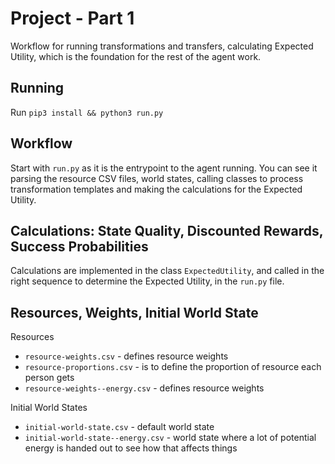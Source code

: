# Project - Part 1 

Workflow for running transformations and transfers, calculating Expected Utility, which is the foundation for the rest of the agent work. 

## Running 

Run `pip3 install && python3 run.py`

## Workflow 

Start with `run.py` as it is the entrypoint to the agent running. You can see it parsing the resource CSV files, world states, calling classes to process transformation templates and making the calculations for the Expected Utility. 

## Calculations: State Quality, Discounted Rewards, Success Probabilities

Calculations are implemented in the class `ExpectedUtility`, and called in the right sequence to determine the Expected Utility, in the `run.py` file.

## Resources, Weights, Initial World State

Resources
- `resource-weights.csv` - defines resource weights 
- `resource-proportions.csv` - is to define the proportion of resource each person gets
- `resource-weights--energy.csv` - defines resource weights 

Initial World States
- `initial-world-state.csv` - default world state
- `initial-world-state--energy.csv` - world state where a lot of potential energy is handed out to see how that affects things 

